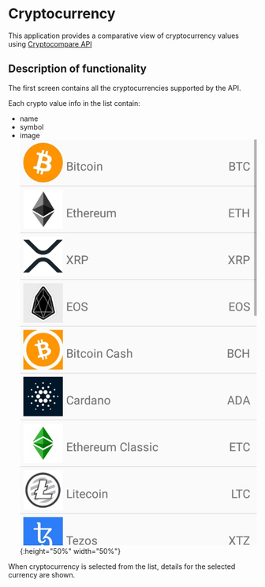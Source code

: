 # Cryptocurrency

This application provides a comparative view of cryptocurrency values using [Cryptocompare API](https://min-api.cryptocompare.com/)

## **Description of functionality**

The first screen contains all the cryptocurrencies supported by the API.

Each crypto value info in the list contain:
* name
* symbol
* image
![alt text](https://github.com/miloscabrilo/Cryptocurrency/blob/master/first_screen.jpg){:height="50%" width="50%"}

When cryptocurrency is selected from the list, details for the selected currency are shown.


